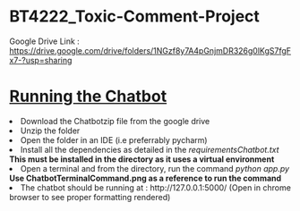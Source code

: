 # BT4222_Toxic-Comment-Project

Google Drive Link : https://drive.google.com/drive/folders/1NGzf8y7A4pGnjmDR326g0lKgS7fgFx7-?usp=sharing


<h1> <b><u>Running the Chatbot</u></b></h1>
<li> Download the Chatbotzip file from the google drive </li>
 <li> Unzip the folder </li>
 <li> Open the folder in an IDE (i.e preferrably pycharm)</li>
 <li> Install all the dependencies as detailed in the <i>requirementsChatbot.txt</i>  <b> This must be installed in the directory as it uses a virtual environment</b> </li>

 <li> Open a terminal and from the directory, run the command  <i>python app.py</i> 
 <b> Use ChatbotTerminalCommand.png as a reference to run the command </b> </li>   
 <li> The chatbot should be running at : http://127.0.0.1:5000/ (Open in chrome browser to see proper formatting rendered) </li>

          
